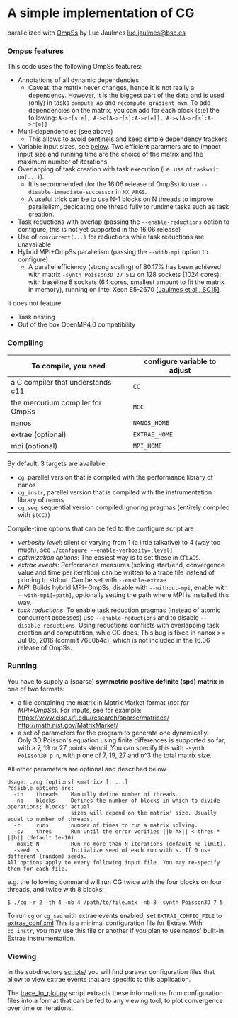 # A simple implementation of CG
parallelized with [OmpSs](https://pm.bsc.es/ompss) by Luc Jaulmes <luc.jaulmes@bsc.es>

### Ompss features

This code uses the following OmpSs features:

* Annotations of all dynamic dependencies.
  * Caveat: the matrix never changes, hence it is not really a dependency. However, it is the biggest part of the data
and is used (only) in tasks `compute_Ap` and `recompute_gradient_mvm`. To add dependencies on the matrix, you can
add for each block (s:e) the following: `A->r[s:e], A->c[A->r[s]:A->r[e]], A->v[A->r[s]:A->r[e]]`
* Multi-dependencies (see above)
  * This allows to avoid sentinels and keep simple dependency trackers
* Variable input sizes, see [below](#running). Two efficient paramters are to impact input size and
running time are the choice of the matrix and the maximum number of iterations.
* Overlapping of task creation with task execution (i.e. use of `taskwait on(...)`).
  * It is recommended (for the 16.06 release of OmpSs) to use `--disable-immediate-successor` in `NX_ARGS`.
  * A useful trick can be to use N-1 blocks on N threads to improve parallelism, dedicating one thread fully to
runtime tasks such as task creation.
* Task reductions with overlap (passing the `--enable-reductions` option to configure, this is not yet supported in the 16.06 release)
* Use of `concurrent(...)` for reductions while task reductions are unavailable
* Hybrid MPI+OmpSs parallelism (passing the `--with-mpi` option to configure)
  * A parallel efficiency (strong scaling) of 80.17% has been achieved with  matrix `-synth Poisson3D 27 512` on
128 sockets (1024 cores), with baseline 8 sockets (64 cores, smallest amount to fit the matrix in memory),
running on Intel Xeon E5-2670 [[Jaulmes et al., SC15]](https://dl.acm.org/citation.cfm?id=2807599).

It does not feature:

* Task nesting
* Out of the box OpenMP4.0 compatibility

### Compiling

To compile, you need         |  configure variable to adjust
------|------
a C compiler that understands c11 | `CC`
the mercurium compiler for OmpSs  | `MCC`
nanos                             | `NANOS_HOME`
extrae (optional)                 | `EXTRAE_HOME`
mpi (optional)                    | `MPI_HOME`

By default, 3 targets are available:
* `cg`, parallel version that is compiled with the performance library of nanos
* `cg_instr`, parallel version that is compiled with the instrumentation library of nanos
* `cg_seq`, sequential version compiled ignoring pragmas (entirely compiled with `$(CC)`)

Compile-time options that can be fed to the configure script are
* *verbosity level*: silent or varying from 1 (a little talkative) to 4 (way too much), see
`./configure --enable-verbosity=[level]`
* *optimization options*: The easiest way is to set these in `CFLAGS`.
* *extrae events*: Performance measures (solving start/end, convergence value and time per iteration)
can be written to a trace file instead of printing to stdout. Can be set with `--enable-extrae`
* *MPI*: Builds hybrid MPI+OmpSs, disable with `--without-mpi`, enable with `--with-mpi[=path]`,
optionally setting the path where MPI is installed this way.
* *task reductions*: To enable task reduction pragmas (instead of atomic concurrent accesses)
use `--enable-reductions` and to disable `--disable-reductions`.
Using reductions conflicts with overlapping task creation and computation, whic CG does.
This bug is fixed in nanox >= Jul 05, 2016 (commit 7680b4c), which is not included in the 16.06 release of OmpSs.

### Running

You have to supply a (sparse) **symmetric positive definite (spd) matrix** in one of two formats:
* a file containing the matrix in Matrix Market format (*not for MPI+OmpSs*). For inputs, see for example:<br />
  https://www.cise.ufl.edu/research/sparse/matrices/<br />
  http://math.nist.gov/MatrixMarket/
* a set of parameters for the program to generate one dynamically.<br />
  Only 3D Poisson's equation using finite differences is supported so far, with a 7, 19 or 27 points stencil.
  You can specify this with `-synth Poisson3D p n`, with p one of 7, 19, 27 and n^3 the total matrix size.

All other parameters are optional and described below.

```
Usage: ./cg [options] <matrix> [, ...]
Possible options are:
  -th    threads    Manually define number of threads.
  -nb    blocks     Defines the number of blocks in which to divide operations; blocks' actual
                    sizes will depend on the matrix' size. Usually equal to number of threads.
  -r     runs       number of times to run a matrix solving.
  -cv    thres      Run until the error verifies ||b-Ax|| < thres * ||b|| (default 1e-10).
  -maxit N          Run no more than N iterations (default no limit).
  -seed  s          Initialize seed of each run with s. If 0 use different (random) seeds.
All options apply to every following input file. You may re-specify them for each file.
```

e.g. the following command will run CG twice with the four blocks on four threads, and twice
with 8 blocks:

```
$ ./cg -r 2 -th 4 -nb 4 /path/to/file.mtx -nb 8 -synth Poisson3D 7 5
```

To run `cg` or `cg_seq` with extrae events enabled, set `EXTRAE_CONFIG_FILE` to [extrae\_conf.xml](../master/scripts/extrae_conf.xml)
This is a minimal configuration file for Extrae. With `cg_instr`, you may use this file or another
if you plan to use nanos' built-in Extrae instrumentation.

### Viewing

In the subdirectory [scripts/](../master/scripts/) you will find paraver configuration files that allow to view
extrae events that are specific to this application.

The [trace\_to\_plot.py](../master/scripts/trace_to_plot.py) script extracts these informations from configuration files into a
format that can be fed to any viewing tool, to plot convergence over time or iterations.

